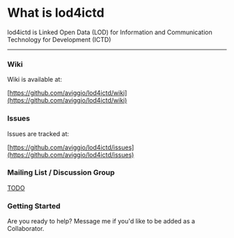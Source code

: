 What is lod4ictd
=================

lod4ictd is Linked Open Data (LOD) for Information and Communication Technology for Development (ICTD)

------------------------------------

### Wiki

Wiki is available at: 

[https://github.com/aviggio/lod4ictd/wiki](https://github.com/aviggio/lod4ictd/wiki)

### Issues

Issues are tracked at: 

[https://github.com/aviggio/lod4ictd/issues](https://github.com/aviggio/lod4ictd/issues)

### Mailing List / Discussion Group

[TODO](https://github.com/aviggio/lod4ictd/issues/2)

### Getting Started

Are you ready to help? Message me if you'd like to be added as a Collaborator.